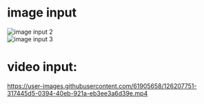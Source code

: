 #  image input

![image input 2](https://user-images.githubusercontent.com/61905658/126207661-4c2d9837-6b20-42da-af5d-918494fb4d8a.jpg)  
![image input 3](https://user-images.githubusercontent.com/61905658/126207700-484cb8e3-3f6b-4269-9a44-e3e2e2a679e1.png)   
 # video input:
https://user-images.githubusercontent.com/61905658/126207751-317445d5-0394-40eb-921a-eb3ee3a6d39e.mp4
